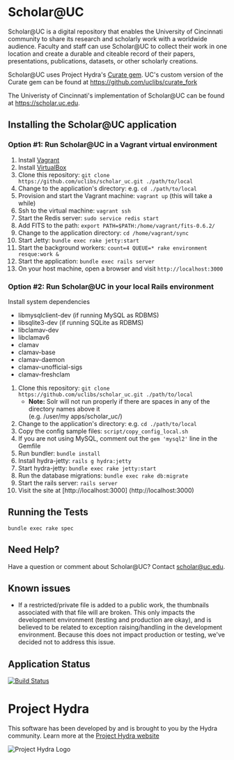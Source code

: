 # Scholar@UC

Scholar@UC is a digital repository that enables the University of Cincinnati community to share its research and scholarly work with a worldwide audience. Faculty and staff can use Scholar@UC to collect their work in one location and create a durable and citeable record of their papers, presentations, publications, datasets, or other scholarly creations.

Scholar@UC uses Project Hydra's [Curate gem](https://github.com/projecthydra-labs/curate).  UC's custom version of the Curate gem can be found at https://github.com/uclibs/curate_fork

The Univeristy of Cincinnati's implementation of Scholar@UC can be found at https://scholar.uc.edu.

## Installing the Scholar@UC application

### Option #1: Run Scholar@UC in a Vagrant virtual environment
1. Install [Vagrant](https://www.vagrantup.com/downloads.html)
1. Install [VirtualBox](https://www.virtualbox.org/wiki/Downloads)
1. Clone this repository: `git clone https://github.com/uclibs/scholar_uc.git ./path/to/local`
1. Change to the application's directory: e.g. `cd ./path/to/local`
1. Provision and start the Vagrant machine: `vagrant up` (this will take a while)
1. Ssh to the virtual machine: `vagrant ssh`
1. Start the Redis server: `sudo service redis start`
1. Add FITS to the path: `export PATH=$PATH:/home/vagrant/fits-0.6.2/`
1. Change to the application directory: `cd /home/vagrant/sync`
1. Start Jetty: `bundle exec rake jetty:start`
1. Start the background workers: `count=4 QUEUE=* rake environment resque:work &`
1. Start the application: `bundle exec rails server`
1. On your host machine, open a browser and visit `http://localhost:3000`

### Option #2: Run Scholar@UC in your local Rails environment

Install system dependencies
* libmysqlclient-dev (if running MySQL as RDBMS)
* libsqlite3-dev (if running SQLite as RDBMS)
* libclamav-dev 
* libclamav6 
* clamav 
* clamav-base 
* clamav-daemon
* clamav-unofficial-sigs
* clamav-freshclam

1. Clone this repository: `git clone https://github.com/uclibs/scholar_uc.git ./path/to/local`
    * **Note:** Solr will not run properly if there are spaces in any of the directory names above it <br />(e.g. /user/my apps/scholar_uc/) 
1. Change to the application's directory: e.g. `cd ./path/to/local`
1. Copy the config sample files: `script/copy_config_local.sh`
1. If you are not using MySQL, comment out the `gem 'mysql2'` line in the Gemfile
1. Run bundler: `bundle install`
1. Install hydra-jetty: `rails g hydra:jetty`
1. Start hydra-jetty: `bundle exec rake jetty:start`
1. Run the database migrations: `bundle exec rake db:migrate`
1. Start the rails server: `rails server`
1. Visit the site at [http://localhost:3000] (http://localhost:3000)
 
## Running the Tests
`bundle exec rake spec`

## Need Help?

Have a question or comment about Scholar@UC?  Contact scholar@uc.edu.

## Known issues

* If a restricted/private file is added to a public work, the thumbnails associated with that file will are broken. This only impacts the development environment (testing and production are okay), and is believed to be related to exception raising/handling in the development environment. Because this does not impact production or testing, we've decided not to address this issue.

## Application Status

[![Build Status](https://travis-ci.org/uclibs/scholar_uc.svg?branch=sandbox)](https://travis-ci.org/uclibs/scholar_uc)

# Project Hydra
This software has been developed by and is brought to you by the Hydra community.  Learn more at the
[Project Hydra website](http://projecthydra.org)

![Project Hydra Logo](https://upload.wikimedia.org/wikipedia/en/8/82/Hydra_logo.png)

